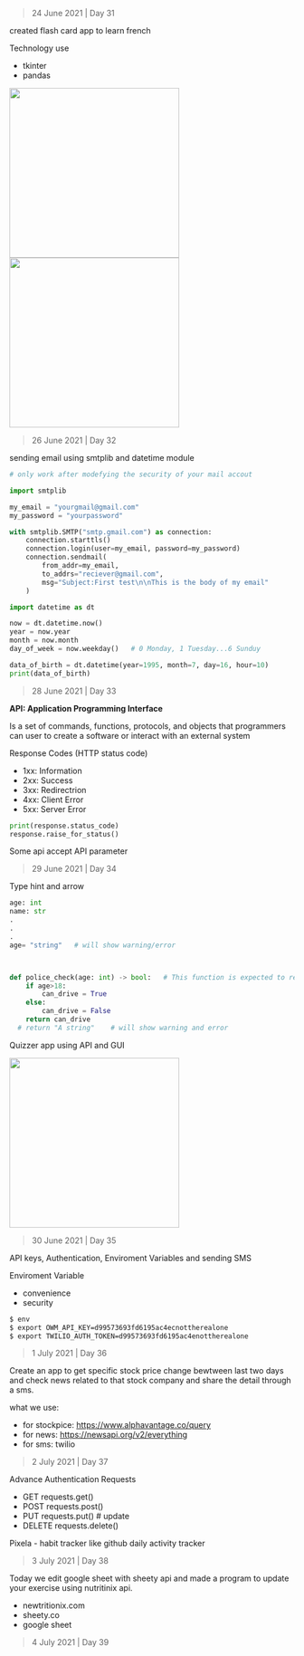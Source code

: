 > 24 June 2021 | Day 31

created flash card app to learn french

Technology use
- tkinter
- pandas

<img src="https://user-images.githubusercontent.com/40035716/123389560-a346f500-d5b7-11eb-952f-083e826f744c.PNG" width="300">
<img src="https://user-images.githubusercontent.com/40035716/123389568-a3df8b80-d5b7-11eb-9dc9-f93eabc79bce.PNG" width="300">

> 26 June 2021 | Day 32

sending email using smtplib and datetime module

```python
# only work after modefying the security of your mail accout

import smtplib

my_email = "yourgmail@gmail.com"
my_password = "yourpassword"

with smtplib.SMTP("smtp.gmail.com") as connection:
	connection.starttls()
	connection.login(user=my_email, password=my_password)
	connection.sendmail(
		from_addr=my_email, 
		to_addrs="reciever@gmail.com", 
		msg="Subject:First test\n\nThis is the body of my email"
	)
```

```python
import datetime as dt

now = dt.datetime.now()
year = now.year
month = now.month
day_of_week = now.weekday()   # 0 Monday, 1 Tuesday...6 Sunduy

data_of_birth = dt.datetime(year=1995, month=7, day=16, hour=10)
print(data_of_birth)
```

> 28 June 2021 | Day 33

**API: Application Programming Interface**

Is a set of commands, functions, protocols, and objects that programmers can user to create a software or interact with an external system

Response Codes (HTTP status code)
- 1xx: Information
- 2xx: Success
- 3xx: Redirectrion
- 4xx: Client Error
- 5xx: Server Error

```python
print(response.status_code)
response.raise_for_status()
```

Some api accept API parameter 

> 29 June 2021 | Day 34

Type hint and arrow

```python
age: int
name: str 
.
.
.
age= "string"   # will show warning/error
```

```python


def police_check(age: int) -> bool:   # This function is expected to return boolen (Type hint)
	if age>18:
		can_drive = True
	else:
		can_drive = False
	return can_drive
  # return "A string"    # will show warning and error 
```

Quizzer app using API and GUI

<img src="https://user-images.githubusercontent.com/40035716/123772653-a6a8ec00-d8e9-11eb-8281-fb092c46f0af.PNG" width=300>

> 30 June 2021 | Day 35

API keys, Authentication, Enviroment Variables and sending SMS

Enviroment Variable
- convenience
- security

```bash
$ env
$ export OWM_API_KEY=d99573693fd6195ac4ecnottherealone
$ export TWILIO_AUTH_TOKEN=d99573693fd6195ac4enottherealone
```

> 1 July 2021 | Day 36

Create an app to get specific stock price change bewtween last two days and check news related to that stock company and share the detail through a sms.

what we use:
- for stockpice: https://www.alphavantage.co/query
- for news: https://newsapi.org/v2/everything
- for sms: twilio

> 2 July 2021 | Day 37

Advance Authentication Requests
- GET requests.get()
- POST requests.post()
- PUT requests.put()   # update
- DELETE requests.delete()

Pixela - habit tracker like github daily activity tracker

> 3 July 2021 | Day 38

Today we edit google sheet with sheety api and made a program to update your exercise using nutritinix api.
- newtritionix.com
- sheety.co
- google sheet

> 4 July 2021 | Day 39

